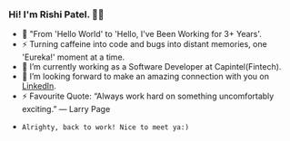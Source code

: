 ### Hi! I'm Rishi Patel. 👋🏼

- 🚗   "From 'Hello World' to 'Hello, I've Been Working for 3+ Years'.
- ⚡️   Turning caffeine into code and bugs into distant memories, one 'Eureka!' moment at a time.
- 💼   I’m currently working as a Software Developer at Capintel(Fintech).
- 🤝   I’m looking forward to make an amazing connection with you on [LinkedIn](https://www.linkedin.com/in/know-rishi-patel/).
- ⚡   Favourite Quote: “Always work hard on something uncomfortably exciting.” ― Larry Page
-     Alrighty, back to work! Nice to meet ya:)
